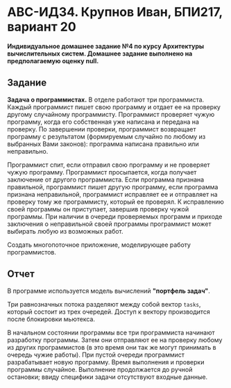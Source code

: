 # АВС-ИДЗ4. Крупнов Иван, БПИ217, вариант 20

**Индивидуальное домашнее задание №4 по курсу Архитектуры вычислительных систем. Домашнее задание выполнено на предполагаемую оценку null.**

## Задание

**Задача о программистах.**
В отделе работают три программиста. Каждый программист пишет свою программу и отдает ее на проверку другому случайному программисту. Программист проверяет чужую программу, когда его собственная уже написана и передана на проверку. По завершении проверки, программист возвращает программу с результатом (формируемым случайно по любому из выбранных Вами законов): программа написана правильно или неправильно. 

Программист спит, если отправил свою программу и не проверяет чужую программу. Программист просыпается, когда получает заключение от другого программиста. Если программа признана правильной, программист пишет другую программу, если программа признана неправильной, программист исправляет ее и отправляет на проверку тому же программисту, который ее проверял. К исправлению своей программы он приступает, завершив проверку чужой программы. При наличии в очереди проверяемых программ и приходе заключения о неправильной своей программы программист может выбирать любую из возможных работ. 

Создать многопоточное приложение, моделирующее работу программистов.

## Отчет
В программе используется модель вычислений **"портфель задач"**.

Три равнозначных потока разделяют между собой вектор `tasks`, который состоит из трех очередей.
Доступ к вектору производится после блокировки мьютекса.

В начальном состоянии программы все три программиста начинают разработку программы. Затем они отправляют ее на проверку любому из других программистов (в это время они так же могут принимать в очередь чужие работы). При пустой очереди программист разрабатывает новую программу. Время выполнения и проверки программы случайное. Выполнение продолжается до ручной остановки; ввиду специфики задачи отсутствуют входные данные.

